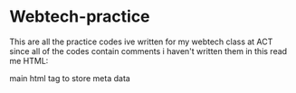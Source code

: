 # Webtech-practice
This are all the practice codes ive written for my webtech class at ACT
since all of the codes contain comments i haven't written them in this read me
HTML:
<html> main html tag
<head> to store meta data
<title> the title to be displayed in tab bar
<body> the main element of the page
<a href="link.html" > link a link to something
CSS:
JS:
Python:
